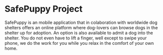 # SafePuppy Project
SafePuppy is an mobile application that in colaboration with worldwide dog shelters offers an online platform where dog-lovers can browse dogs in the shelter up for adoption. An option is also available to admit a dog into the shelter.
You do not even have to lift a finger, well except to swipe your phone, we do the work for you while you relax in the comfort of your own home.